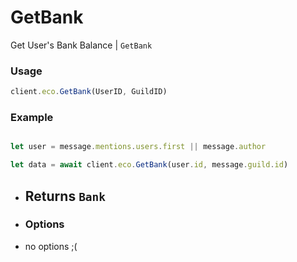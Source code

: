 # GetBank

Get User's Bank Balance  | `GetBank`

### Usage

```js
client.eco.GetBank(UserID, GuildID) 
```

### Example

```js

let user = message.mentions.users.first || message.author

let data = await client.eco.GetBank(user.id, message.guild.id) 
```

- ## Returns `Bank`

 - ### Options

- no options ;(
